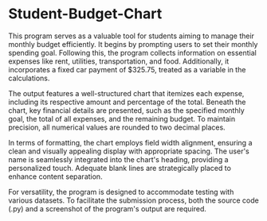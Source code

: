 # Student-Budget-Chart

This program serves as a valuable tool for students aiming to manage their monthly budget efficiently. It begins by prompting users to set their monthly spending goal. Following this, the program collects information on essential expenses like rent, utilities, transportation, and food. Additionally, it incorporates a fixed car payment of $325.75, treated as a variable in the calculations.

The output features a well-structured chart that itemizes each expense, including its respective amount and percentage of the total. Beneath the chart, key financial details are presented, such as the specified monthly goal, the total of all expenses, and the remaining budget. To maintain precision, all numerical values are rounded to two decimal places.

In terms of formatting, the chart employs field width alignment, ensuring a clean and visually appealing display with appropriate spacing. The user's name is seamlessly integrated into the chart's heading, providing a personalized touch. Adequate blank lines are strategically placed to enhance content separation.

For versatility, the program is designed to accommodate testing with various datasets. To facilitate the submission process, both the source code (.py) and a screenshot of the program's output are required.
